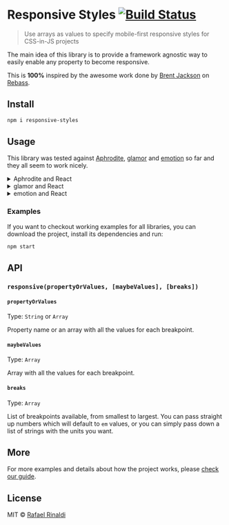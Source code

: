 [aphrodite]: https://github.com/Khan/aphrodite
[brent]: http://jxnblk.com
[combine-same-keys]: https://github.com/rafaelrinaldi/combine-same-keys
[emotion]: https://github.com/emotion-js/emotion
[glamor]: https://github.com/threepointone/glamor
[react]: http://reactjs.org
[rebass]: http://jxnblk.com/rebass
[url]: https://rinaldi.io

# Responsive Styles [![Build Status](https://semaphoreci.com/api/v1/rafaelrinaldi/responsive-styles/branches/master/badge.svg)](https://semaphoreci.com/rafaelrinaldi/responsive-styles)
> Use arrays as values to specify mobile-first responsive styles for CSS-in-JS projects

The main idea of this library is to provide a framework agnostic way to easily enable any property to become responsive.

This is **100%** inspired by the awesome work done by [Brent Jackson][brent] on [Rebass][rebass].

## Install

```sh
npm i responsive-styles
```

## Usage

This library was tested against [Aphrodite][aphrodite], [glamor][glamor] and [emotion][emotion] so far and they all seem to work nicely.

<details>
  <summary>Aphrodite and React</summary>

```js
import React from 'react'
import { render } from 'react-dom'
import { StyleSheet, css } from 'aphrodite/no-important'
import combine from 'combine-same-keys'
import responsiveStyles from 'responsive-styles'

const breaks = [48, 64, 80]
const r = (props, values) => responsiveStyles(props, values, breaks)

const styles = StyleSheet.create({
  fcss: {
    ':before': {
      ...r('content', ['"Small"', '"Medium"', '"Large"', '"Extra Large"'])
    }
  },

  withCombine: {
    ...combine(
      r('color', ['#FFF', '#005782', '#820005', '#16160B']),
      r('backgroundColor', ['#FF0066', '#27D88E', '#FFF5C3', '#E1E1E1'])
    )
  }
})

const App = () => <div className={css(styles.fcss, styles.withCombine)} />

render(<App />, document.querySelector('[data-app]'))
```
</details>

<details>
  <summary>glamor and React</summary>

```js
import React from 'react'
import { render } from 'react-dom'
import { css } from 'glamor'
import combine from 'combine-same-keys'
import responsiveStyles from 'responsive-styles'

const breaks = [48, 64, 80]
const r = (props, values) => responsiveStyles(props, values, breaks)

const fcss = css({
  ':before': {
    ...r('content', ['"Small"', '"Medium"', '"Large"', '"Extra Large"'])
  }
})

const withCombine = css({
  ...combine(
    r('color', ['#FFF', '#005782', '#820005', '#16160B']),
    r('backgroundColor', ['#FF0066', '#27D88E', '#FFF5C3', '#E1E1E1'])
  )
})

const App = () => <div className={`${fcss} ${withCombine}`} />

render(<App />, document.querySelector('[data-app]'))
```
</details>

<details>
  <summary>emotion and React</summary>

```js
import React from 'react'
import { render } from 'react-dom'
import { css } from 'emotion'
import combine from 'combine-same-keys'
import responsiveStyles from 'responsive-styles'

const breaks = [48, 64, 80]
const r = (props, values) => responsiveStyles(props, values, breaks)

const fcss = css({
  ':before': {
    ...r('content', ['"Small"', '"Medium"', '"Large"', '"Extra Large"'])
  }
})

const withCombine = css({
  ...combine(
    r('color', ['#FFF', '#005782', '#820005', '#16160B']),
    r('backgroundColor', ['#FF0066', '#27D88E', '#FFF5C3', '#E1E1E1'])
  )
})

const App = () => <div className={`${fcss} ${withCombine}`} />

render(<App />, document.querySelector('[data-app]'))
```
</details>

### Examples

If you want to checkout working examples for all libraries, you can download the project, install its dependencies and run:

```sh
npm start
```

## API

### `responsive(propertyOrValues, [maybeValues], [breaks])`

#### `propertyOrValues`

Type: `String` or `Array`  

Property name or an array with all the values for each breakpoint.

#### `maybeValues`

Type: `Array`  

Array with all the values for each breakpoint.

#### `breaks`

Type: `Array`  

List of breakpoints available, from smallest to largest. You can pass straight up numbers which will default to `em` values, or you can simply pass down a list of strings with the units you want.

## More

For more examples and details about how the project works, please [check our guide](/GUIDE.md).

## License

MIT © [Rafael Rinaldi][url]
